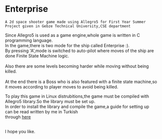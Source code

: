 # Enterprise
	A 2d space shooter game made using Allegro5 for First Year Summer Project given in Gebze Technical University,CSE department
	
  Since Allegro5 is used as a game engine,whole game is written in C programming language.
  <br/>
  In the game,there is two mode for the ship called Enterprise :).<br/>By pressing 'A',mode is switched to auto-pilot where moves of the ship are done Finite State Machine logic.<br/><br/>Also there are some levels becoming harder while moving without being killed.<br/><br/>At the end there is a Boss who is also featured with a finite state machine,so it moves according to player moves to avoid being killed.
  
  To play this game in Linux distrubitions,the game must be compiled with Allegro5 library.So the library must be set up.<br/>
  In order to install the library and compile the game,a guide for setting up can be read written by me in Turkish<br/>through 
  <a href = "https://firatkizilirmakk.gitbooks.io/c-ve-allegro/content/">here</a>
  
  <br/>I hope you like.
